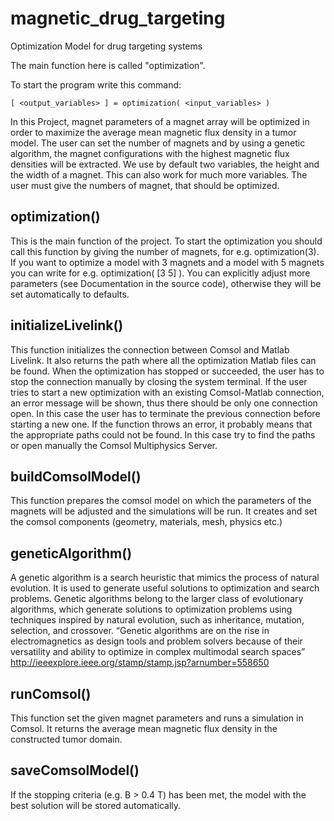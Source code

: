 # magnetic_drug_targeting
Optimization Model for drug targeting systems

The main function here is called "optimization".

To start the program write this command:

`[ <output_variables> ] = optimization( <input_variables> )`


In this Project, magnet parameters of a magnet array will be optimized in order to maximize the average mean magnetic flux density in a tumor model. 
The user can set the number of magnets and by using a genetic algorithm, the magnet configurations with the highest magnetic flux densities will be extracted. 
We use by default two variables, the height and the width of a magnet. This can also work for much more variables. 
The user must give the numbers of magnet, that should be optimized.

## optimization()
This is the main function of the project.
To start the optimization you should call this function by giving the number of magnets, for e.g. optimization(3).
If you want to optimize a model with 3 magnets and a model with 5 magnets you can write for e.g. optimization( [3 5] ).
You can explicitly adjust more parameters (see Documentation in the source code), otherwise they will be set automatically to defaults.

## initializeLivelink()
This function initializes the connection between Comsol and Matlab Livelink.
It also returns the path where all the optimization Matlab files can be found. 
When the optimization has stopped or succeeded, the user has to stop the connection manually by closing the system terminal. 
If the user tries to start a new optimization with an existing Comsol-Matlab connection, an error message will be shown, thus there should be only one connection open. 
In this case the user has to terminate the previous connection before starting a new one.
If the function throws an error, it probably means that the appropriate paths could not be found. In this case try to find the paths or open manually the Comsol Multiphysics Server.

## buildComsolModel()
This function prepares the comsol model on which the parameters of the magnets will be adjusted and the simulations will be run.
It creates and set the comsol components (geometry, materials, mesh, physics etc.)

## geneticAlgorithm()
 A genetic algorithm is a search heuristic that mimics the process of natural evolution. 
It is used to generate useful solutions to optimization and search problems. 
Genetic algorithms belong to the larger class of evolutionary algorithms, which generate solutions to optimization problems using techniques inspired by natural evolution, such as inheritance, mutation, selection, and crossover.
“Genetic algorithms are on the rise in electromagnetics as design tools and problem solvers because of their versatility and ability to optimize in complex multimodal search spaces”
http://ieeexplore.ieee.org/stamp/stamp.jsp?arnumber=558650

## runComsol()
This function set the given magnet parameters and runs a simulation in Comsol.
It returns the average mean magnetic flux density in the constructed tumor domain.

## saveComsolModel()
If the stopping criteria (e.g. B > 0.4 T) has been met, the model with the best solution will be stored automatically. 

